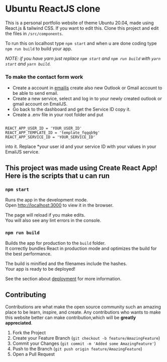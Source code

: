 # Ubuntu ReactJS clone

This is a personal portfolio website of theme Ubuntu 20.04, made using React.js & tailwind CSS.
If you want to edit this. Clone this project and edit the files in `/src/components`.

To run this on localhost
type `npm start` and when u are done coding type `npm run build` to build your app.

_NOTE: if you have yarn just replace `npm start` and `npm run build` with `yarn start` and `yarn build`._

### To make the contact form work

-   Create a account in [emailjs](https://www.emailjs.com/) create also new Outlook or Gmail account to be able
    to send email.
-   Create a new service, select and log in to your newly created outlook or gmail account on EmailJS.
-   Go back to the dashboard and get the Service ID copy it.
-   Create a .env file in your root folder and put

```

REACT_APP_USER_ID = 'YOUR_USER_ID'
REACT_APP_TEMPLATE_ID = 'template_fqqqb9g'
REACT_APP_SERVICE_ID = 'YOUR_SERVICE_ID'

```

into it. Replace \*your user id and your service ID with your values in your EmailJS service.

## This project was made using Create React App! Here is the scripts that u can run

### `npm start`

Runs the app in the development mode.\
Open [http://localhost:3000](http://localhost:3000) to view it in the browser.

The page will reload if you make edits.\
You will also see any lint errors in the console.

### `npm run build`

Builds the app for production to the `build` folder.\
It correctly bundles React in production mode and optimizes the build for the best performance.

The build is minified and the filenames include the hashes.\
Your app is ready to be deployed!

See the section about [deployment](https://facebook.github.io/create-react-app/docs/deployment) for more information.

## Contributing

Contributions are what make the open source community such an amazing place to be learn, inspire, and create. Any contributiors who wants to make this website better can make contribution,which will be **greatly appreciated**.

1. Fork the Project
2. Create your Feature Branch (`git checkout -b feature/AmazingFeature`)
3. Commit your Changes (`git commit -m 'Added some AmazingFeature'`)
4. Push to the Branch (`git push origin feature/AmazingFeature`)
5. Open a Pull Request

<!-- vivek9patel to monadwizard -->

